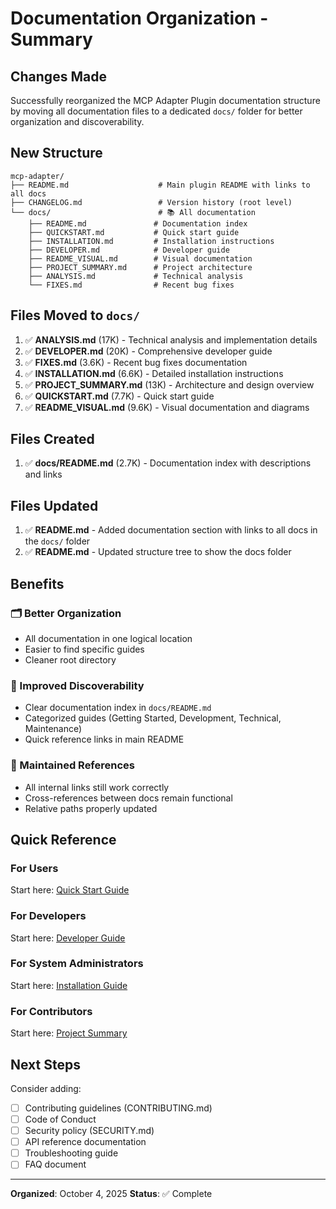 # Documentation Organization - Summary

## Changes Made

Successfully reorganized the MCP Adapter Plugin documentation structure by moving all documentation files to a dedicated `docs/` folder for better organization and discoverability.

## New Structure

```
mcp-adapter/
├── README.md                    # Main plugin README with links to all docs
├── CHANGELOG.md                 # Version history (root level)
└── docs/                        # 📚 All documentation
    ├── README.md               # Documentation index
    ├── QUICKSTART.md           # Quick start guide
    ├── INSTALLATION.md         # Installation instructions
    ├── DEVELOPER.md            # Developer guide
    ├── README_VISUAL.md        # Visual documentation
    ├── PROJECT_SUMMARY.md      # Project architecture
    ├── ANALYSIS.md             # Technical analysis
    └── FIXES.md                # Recent bug fixes
```

## Files Moved to `docs/`

1. ✅ **ANALYSIS.md** (17K) - Technical analysis and implementation details
2. ✅ **DEVELOPER.md** (20K) - Comprehensive developer guide
3. ✅ **FIXES.md** (3.6K) - Recent bug fixes documentation
4. ✅ **INSTALLATION.md** (6.6K) - Detailed installation instructions
5. ✅ **PROJECT_SUMMARY.md** (13K) - Architecture and design overview
6. ✅ **QUICKSTART.md** (7.7K) - Quick start guide
7. ✅ **README_VISUAL.md** (9.6K) - Visual documentation and diagrams

## Files Created

1. ✅ **docs/README.md** (2.7K) - Documentation index with descriptions and links

## Files Updated

1. ✅ **README.md** - Added documentation section with links to all docs in the `docs/` folder
2. ✅ **README.md** - Updated structure tree to show the docs folder

## Benefits

### 🗂️ Better Organization
- All documentation in one logical location
- Easier to find specific guides
- Cleaner root directory

### 📖 Improved Discoverability  
- Clear documentation index in `docs/README.md`
- Categorized guides (Getting Started, Development, Technical, Maintenance)
- Quick reference links in main README

### 🔗 Maintained References
- All internal links still work correctly
- Cross-references between docs remain functional
- Relative paths properly updated

## Quick Reference

### For Users
Start here: [Quick Start Guide](docs/QUICKSTART.md)

### For Developers
Start here: [Developer Guide](docs/DEVELOPER.md)

### For System Administrators
Start here: [Installation Guide](docs/INSTALLATION.md)

### For Contributors
Start here: [Project Summary](docs/PROJECT_SUMMARY.md)

## Next Steps

Consider adding:
- [ ] Contributing guidelines (CONTRIBUTING.md)
- [ ] Code of Conduct
- [ ] Security policy (SECURITY.md)
- [ ] API reference documentation
- [ ] Troubleshooting guide
- [ ] FAQ document

---

**Organized**: October 4, 2025
**Status**: ✅ Complete

